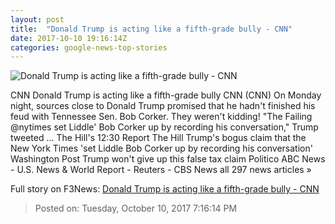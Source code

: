 ```yaml
---
layout: post
title:  "Donald Trump is acting like a fifth-grade bully - CNN"
date: 2017-10-10 19:16:14Z
categories: google-news-top-stories
---
```


![Donald Trump is acting like a fifth-grade bully - CNN](http://i2.cdn.cnn.com/cnnnext/dam/assets/161008004100-06-trump-t1-super-tease.jpg)

CNN Donald Trump is acting like a fifth-grade bully CNN (CNN) On Monday night, sources close to Donald Trump promised that he hadn't finished his feud with Tennessee Sen. Bob Corker. They weren't kidding! "The Failing @nytimes set Liddle' Bob Corker up by recording his conversation," Trump tweeted ... The Hill's 12:30 Report The Hill Trump's bogus claim that the New York Times 'set Liddle Bob Corker up by recording his conversation' Washington Post Trump won't give up this false tax claim Politico ABC News - U.S. News & World Report - Reuters - CBS News all 297 news articles »


Full story on F3News: [Donald Trump is acting like a fifth-grade bully - CNN](http://www.f3nws.com/n/GZSKGF)

> Posted on: Tuesday, October 10, 2017 7:16:14 PM
